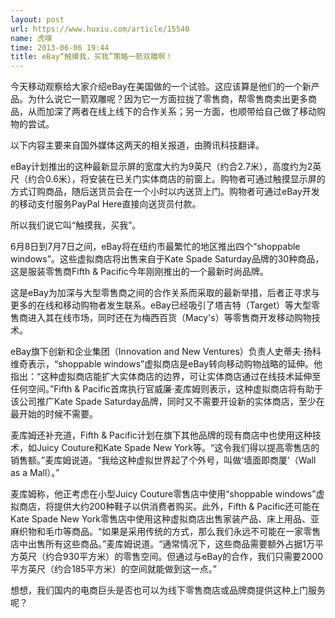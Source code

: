 ```yaml
---
layout: post
url: https://www.huxiu.com/article/15540
name: 虎嗅
time: 2013-06-06 19:44
title: eBay“触摸我，买我”策略一箭双雕啊！
---
```

今天移动观察给大家介绍eBay在美国做的一个试验。这应该算是他们的一个新产品。为什么说它一箭双雕呢？因为它一方面拉拢了零售商，帮零售商卖出更多商品，从而加深了两者在线上线下的合作关系；另一方面，也顺带给自己做了移动购物的尝试。

以下内容主要来自国外媒体这两天的相关报道，由腾讯科技翻译。

eBay计划推出的这种最新显示屏的宽度大约为9英尺（约合2.7米），高度约为2英尺（约合0.6米），将安装在已关门实体商店的前窗上。购物者可通过触摸显示屏的方式订购商品，随后送货员会在一个小时以内送货上门。购物者可通过eBay开发的移动支付服务PayPal Here直接向送货员付款。

所以我们说它叫“触摸我，买我”。

6月8日到7月7日之间，eBay将在纽约市最繁忙的地区推出四个“shoppable windows”。这些虚拟商店将出售来自于Kate Spade Saturday品牌的30种商品，这是服装零售商Fifth & Pacific今年刚刚推出的一个最新时尚品牌。

这是eBay为加深与大型零售商之间的合作关系而采取的最新举措，后者正寻求与更多的在线和移动购物者发生联系。eBay已经吸引了塔吉特（Target）等大型零售商进入其在线市场，同时还在为梅西百货（Macy's）等零售商开发移动购物技术。

eBay旗下创新和企业集团（Innovation and New Ventures）负责人史蒂夫·扬科维奇表示，“shoppable windows”虚拟商店是eBay转向移动购物战略的延伸。他指出：“这种虚拟商店能扩大实体商店的边界，可让实体商店通过在线技术延伸至任何空间。”Fifth & Pacific首席执行官威廉·麦库姆则表示，这种虚拟商店将有助于该公司推广Kate Spade Saturday品牌，同时又不需要开设新的实体商店，至少在最开始的时候不需要。

麦库姆还补充道，Fifth & Pacific计划在旗下其他品牌的现有商店中也使用这种技术，如Juicy Couture和Kate Spade New York等。“这令我们得以提高零售店的销售额。”麦库姆说道。“我给这种虚拟世界起了个外号，叫做‘墙面即商厦’（Wall as a Mall）。”

麦库姆称，他正考虑在小型Juicy Couture零售店中使用“shoppable windows”虚拟商店，将提供大约200种鞋子以供消费者购买。此外，Fifth & Pacific还可能在Kate Spade New York零售店中使用这种虚拟商店出售家装产品、床上用品、亚麻织物和毛巾等商品。“如果是采用传统的方式，那么我们永远不可能在一家零售店中出售所有这些商品。”麦库姆说道。“通常情况下，这些商品需要额外占据1万平方英尺（约合930平方米）的零售空间。但通过与eBay的合作，我们只需要2000平方英尺（约合185平方米）的空间就能做到这一点。”

想想，我们国内的电商巨头是否也可以为线下零售商店或品牌商提供这种上门服务呢？

